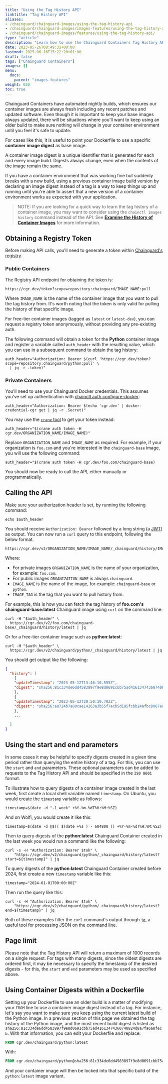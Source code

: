 ```yaml
---
title: "Using the Tag History API"
linktitle: "Tag History API"
aliases:
- /chainguard/chainguard-images/using-the-tag-history-api
- /chainguard/chainguard-images/images-features/using-the-tag-history-api
- /chainguard/chainguard-images/features/using-the-tag-history-api/
type: "article"
description: "Learn how to use the Chainguard Containers Tag History API to fetch the tag history of image variants."
date: 2023-05-26T08:49:31+00:00
lastmod: 2025-06-16T15:22:20+01:00
draft: false
tags: ["Chainguard Containers"]
images: []
menu:
  docs:
    parent: "images-features"
weight: 020
toc: true
---
```


Chainguard Containers have automated nightly builds, which ensures our container images are always fresh including any recent patches and updated software. Even though it is important to keep your base images always updated, there will be situations where you'll want to keep using an older build to make sure nothing will change in your container environment until you feel it's safe to update.

For cases like this, it is useful to point your Dockerfile to use a specific **container image digest** as base image.

A container image digest is a unique identifier that is generated for each and every image build. Digests always change, even when the contents of the image remain the same.

If you have a container environment that was working fine but suddenly breaks with a new build, using a previous container image build version by declaring an image digest instead of a tag is a way to keep things up and running until you're able to assert that a new version of a container environment works as expected with your application.

> NOTE: If you are looking for a quick way to learn the tag history of a container image, you may want to consider using the `chainctl images history` command instead of the API. See **[Examine the History of Container Images](/chainguard/chainctl-usage/chainctl-images/#examine-the-history-of-container-images)** for more information.


## Obtaining a Registry Token

Before making API calls, you'll need to generate a token within [Chainguard's registry](/chainguard/chainguard-registry/overview/).

### Public Containers

The Registry API endpoint for obtaining the token is:

```
https://cgr.dev/token?scope=repository:chainguard/IMAGE_NAME:pull
```

Where `IMAGE_NAME` is the name of the container image that you want to pull the tag history from. It's worth noting that the token is only valid for pulling the history of that specific image.

For free-tier container images (tagged as `latest` or `latest-dev`), you can request a registry token anonymously, without providing any pre-existing auth.

The following command will obtain a token for the **Python** container image and register a variable called `auth_header` with the resulting value, which you can use in a subsequent command to obtain the tag history:

```shell
auth_header="Authorization: Bearer $(curl 'https://cgr.dev/token?scope=repository:chainguard/python:pull' \
  | jq -r .token)"
```

### Private Containers

You'll need to use your Chainguard Docker credentials. This assumes you've set up authentication with [chainctl auth configure-docker](https://edu.chainguard.dev/chainguard/chainguard-registry/authenticating/):

```shell
auth_header="Authorization: Bearer $(echo 'cgr.dev' | docker-credential-cgr get | jq -r .Secret)"
```

You may use the [`crane` tool](https://github.com/google/go-containerregistry/tree/main/cmd/crane) to get your token instead:

```shell
auth_header="$(crane auth token -H cgr.dev/ORGANIZATION_NAME/IMAGE_NAME)"
```

Replace `ORGANIZATION_NAME` and `IMAGE_NAME` as required. For example, if your organization is `foo.com` and you're interested in the `chainguard-base` image, you will use the following command:

```shell
auth_header="$(crane auth token -H cgr.dev/foo.com/chainguard-base)
```

You should now be ready to call the API, either manually or programmatically.

## Calling the API

Make sure your authorization header is set, by running the following command:

```shell
echo $auth_header
```

You should receive `Authorization: Bearer` followed by a long string (a [JWT](https://jwt.io/introduction)) as output. You can now run a `curl` query to this endpoint, following the below format.

```
https://cgr.dev/v2/ORGANIZATION_NAME/IMAGE_NAME/_chainguard/history/IMAGE_TAG
```

Where:
- For private images `ORGANIZATION_NAME` is the name of your organization, for example: `foo.com`.
- For public images `ORGANIZATION_NAME` is always `chainguard`.
- `IMAGE_NAME` is the name of the image, for example: `chainguard-base` or `python`.
- `IMAGE_TAG` is the tag that you want to pull history from.

For example, this is how you can fetch the tag history of **foo.com's** **chainguard-base:latest** Chainguard image using `curl` on the command line:

```shell
curl -H "$auth_header" \
  https://cgr.dev/v2/foo.com/chainguard-base/_chainguard/history/latest | jq
```

Or for a free-tier container image such as **python:latest**:

```shell
curl -H "$auth_header" \
  https://cgr.dev/v2/chainguard/python/_chainguard/history/latest | jq
```

You should get output like the following:

```json
{
  "history": [
	{
  	"updateTimestamp": "2023-05-12T13:46:10.555Z",
  	"digest": "sha256:81c334de6dd4583897f9e8d0691cbb75ad41613474360740824d8a7fa6a8fecb"
	},
	{
  	"updateTimestamp": "2023-05-12T20:50:19.702Z",
  	"digest": "sha256:a8724b7a80cae14263a3b55f7acb5d195fcbb24afbc8067aa5198aa2a9131cde"
	},
	...

  ]
}
```

## Using the start and end parameters

In some cases it may be helpful to specify digests created in a given time period rather than querying the entire history of a tag. For this, you can use the `start` and `end` parameters. These optional parameters can be added to requests to the Tag History API and should be specified in the `IS0 8601` format.

To illustrate how to query digests of a container image created in the last week, first create a local shell variable named `timestamp`. On Ubuntu, you would create the `timestamp` variable as follows:

```shell
timestamp=$(date -d "-1 week" +%Y-%m-%dT%H:%M:%SZ)
```

And on Wolfi, you would create it like this:

```shell
timestamp=$(date -d @$(( $(date +%s ) - 604800 )) +%Y-%m-%dT%H:%M:%SZ)
```

Then to query digests of the **python:latest** Chainguard Container created in the last week you would run a command like the following:

```shell
curl -s -H "Authorization: Bearer $tok" \
	"https://cgr.dev/v2/chainguard/python/_chainguard/history/latest?start=${timestamp}" | jq
```

To query digests of the **python:latest** Chainguard Container created before 2024, first create a new `timestamp` variable like this:

```shell
timestamp="2024-01-01T00:00:00Z"
```

Then run the query like this:

```shell
curl -s -H "Authorization: Bearer $tok" \
	"https://cgr.dev/v2/chainguard/python/_chainguard/history/latest?end=${timestamp}" | jq
```

Both of these examples filter the `curl` command's output through [`jq`](https://jqlang.github.io/jq/), a useful tool for processing JSON on the command line.

## Page limit

Please note that the Tag History API will return a maximum of 1000 records on a single request. For tags with many digests, since the oldest digests are ordered first, it may be necessary to specify the timestamp of the desired digests - for this, the `start` and `end` parameters may be used as specified above.

## Using Container Digests within a Dockerfile

Setting up your Dockerfile to use an older build is a matter of modifying your `FROM` line to use a container image digest instead of a tag. For instance, let's say you want to make sure you keep using the current latest build of the Python image. In a previous section of this page we obtained the tag history of the Python image, and the most recent build digest is listed as `sha256:81c334de6dd4583897f9e8d0691cbb75ad41613474360740824d8a7fa6a8fecb`. With that information, you can edit your Dockerfile and replace:

```dockerfile
FROM cgr.dev/chainguard/python:latest
```

With:

```dockerfile
FROM cgr.dev/chainguard/python@sha256:81c334de6dd4583897f9e8d0691cbb75ad41613474360740824d8a7fa6a8fecb
```

And your container image will then be locked into that specific build of the `python:latest` image variant.


